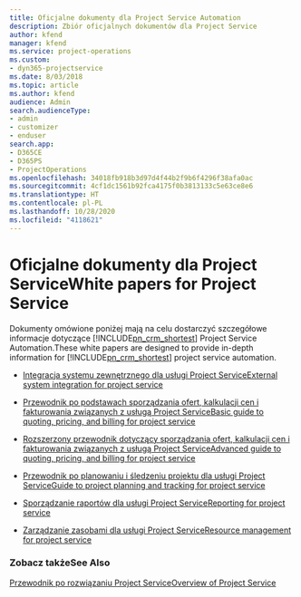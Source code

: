 ```yaml
---
title: Oficjalne dokumenty dla Project Service Automation
description: Zbiór oficjalnych dokumentów dla Project Service
author: kfend
manager: kfend
ms.service: project-operations
ms.custom:
- dyn365-projectservice
ms.date: 8/03/2018
ms.topic: article
ms.author: kfend
audience: Admin
search.audienceType:
- admin
- customizer
- enduser
search.app:
- D365CE
- D365PS
- ProjectOperations
ms.openlocfilehash: 34018fb918b3d97d4f44b2f9b6f4296f38afa0ac
ms.sourcegitcommit: 4cf1dc1561b92fca4175f0b3813133c5e63ce8e6
ms.translationtype: HT
ms.contentlocale: pl-PL
ms.lasthandoff: 10/28/2020
ms.locfileid: "4118621"
---
```

# <a name="white-papers-for-project-service"></a><span data-ttu-id="2411f-103">Oficjalne dokumenty dla Project Service</span><span class="sxs-lookup"><span data-stu-id="2411f-103">White papers for Project Service</span></span>

<span data-ttu-id="2411f-104">Dokumenty omówione poniżej mają na celu dostarczyć szczegółowe informacje dotyczące [!INCLUDE[pn_crm_shortest](../includes/pn-crm-shortest.md)] Project Service Automation.</span><span class="sxs-lookup"><span data-stu-id="2411f-104">These white papers are designed to provide in-depth information for [!INCLUDE[pn_crm_shortest](../includes/pn-crm-shortest.md)] project service automation.</span></span>

-   [<span data-ttu-id="2411f-105">Integracja systemu zewnętrznego dla usługi Project Service</span><span class="sxs-lookup"><span data-stu-id="2411f-105">External system integration for project service</span></span>](https://go.microsoft.com/fwlink/?LinkId=825445)

-   [<span data-ttu-id="2411f-106">Przewodnik po podstawach sporządzania ofert, kalkulacji cen i fakturowania związanych z usługą Project Service</span><span class="sxs-lookup"><span data-stu-id="2411f-106">Basic guide to quoting, pricing, and billing for project service</span></span>](https://go.microsoft.com/fwlink/?LinkId=825241)

-   [<span data-ttu-id="2411f-107">Rozszerzony przewodnik dotyczący sporządzania ofert, kalkulacji cen i fakturowania związanych z usługą Project Service</span><span class="sxs-lookup"><span data-stu-id="2411f-107">Advanced guide to quoting, pricing, and billing for project service</span></span>](https://go.microsoft.com/fwlink/?LinkId=825242)

-   [<span data-ttu-id="2411f-108">Przewodnik po planowaniu i śledzeniu projektu dla usługi Project Service</span><span class="sxs-lookup"><span data-stu-id="2411f-108">Guide to project planning and tracking for project service</span></span>](https://go.microsoft.com/fwlink/?LinkId=825243)

-   [<span data-ttu-id="2411f-109">Sporządzanie raportów dla usługi Project Service</span><span class="sxs-lookup"><span data-stu-id="2411f-109">Reporting for project service</span></span>](https://go.microsoft.com/fwlink/?LinkId=825446)

-   [<span data-ttu-id="2411f-110">Zarządzanie zasobami dla usługi Project Service</span><span class="sxs-lookup"><span data-stu-id="2411f-110">Resource management for project service</span></span>](https://go.microsoft.com/fwlink/?LinkId=825244)

### <a name="see-also"></a><span data-ttu-id="2411f-111">Zobacz także</span><span class="sxs-lookup"><span data-stu-id="2411f-111">See Also</span></span>
 [<span data-ttu-id="2411f-112">Przewodnik po rozwiązaniu Project Service</span><span class="sxs-lookup"><span data-stu-id="2411f-112">Overview of Project Service</span></span>](../psa/overview.md)
